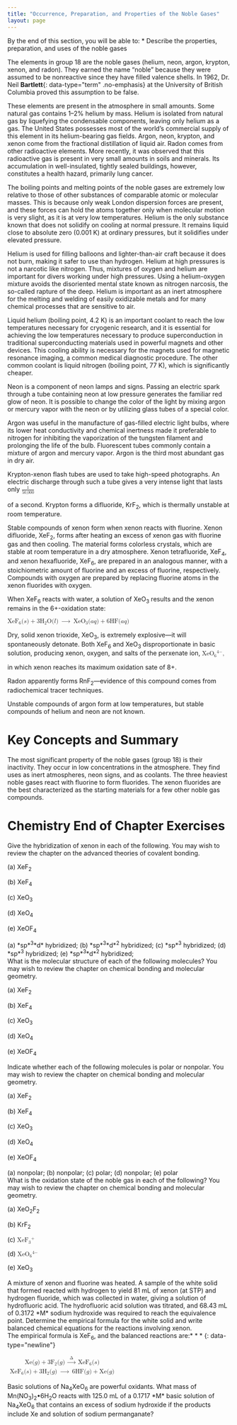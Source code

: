 ```yaml
---
title: "Occurrence, Preparation, and Properties of the Noble Gases"
layout: page
---
```



<div data-type="abstract" markdown="1">
By the end of this section, you will be able to:
* Describe the properties, preparation, and uses of the noble gases

</div>

The elements in group 18 are the noble gases (helium, neon, argon, krypton, xenon, and radon). They earned the name “noble” because they were assumed to be nonreactive since they have filled valence shells. In 1962, Dr. Neil **Bartlett**{: data-type="term" .no-emphasis} at the University of British Columbia proved this assumption to be false.

These elements are present in the atmosphere in small amounts. Some natural gas contains 1–2% helium by mass. Helium is isolated from natural gas by liquefying the condensable components, leaving only helium as a gas. The United States possesses most of the world’s commercial supply of this element in its helium-bearing gas fields. Argon, neon, krypton, and xenon come from the fractional distillation of liquid air. Radon comes from other radioactive elements. More recently, it was observed that this radioactive gas is present in very small amounts in soils and minerals. Its accumulation in well-insulated, tightly sealed buildings, however, constitutes a health hazard, primarily lung cancer.

The boiling points and melting points of the noble gases are extremely low relative to those of other substances of comparable atomic or molecular masses. This is because only weak London dispersion forces are present, and these forces can hold the atoms together only when molecular motion is very slight, as it is at very low temperatures. Helium is the only substance known that does not solidify on cooling at normal pressure. It remains liquid close to absolute zero (0.001 K) at ordinary pressures, but it solidifies under elevated pressure.

Helium is used for filling balloons and lighter-than-air craft because it does not burn, making it safer to use than hydrogen. Helium at high pressures is not a narcotic like nitrogen. Thus, mixtures of oxygen and helium are important for divers working under high pressures. Using a helium-oxygen mixture avoids the disoriented mental state known as nitrogen narcosis, the so-called rapture of the deep. Helium is important as an inert atmosphere for the melting and welding of easily oxidizable metals and for many chemical processes that are sensitive to air.

Liquid helium (boiling point, 4.2 K) is an important coolant to reach the low temperatures necessary for cryogenic research, and it is essential for achieving the low temperatures necessary to produce superconduction in traditional superconducting materials used in powerful magnets and other devices. This cooling ability is necessary for the magnets used for magnetic resonance imaging, a common medical diagnostic procedure. The other common coolant is liquid nitrogen (boiling point, 77 K), which is significantly cheaper.

Neon is a component of neon lamps and signs. Passing an electric spark through a tube containing neon at low pressure generates the familiar red glow of neon. It is possible to change the color of the light by mixing argon or mercury vapor with the neon or by utilizing glass tubes of a special color.

Argon was useful in the manufacture of gas-filled electric light bulbs, where its lower heat conductivity and chemical inertness made it preferable to nitrogen for inhibiting the vaporization of the tungsten filament and prolonging the life of the bulb. Fluorescent tubes commonly contain a mixture of argon and mercury vapor. Argon is the third most abundant gas in dry air.

Krypton-xenon flash tubes are used to take high-speed photographs. An electric discharge through such a tube gives a very intense light that lasts only <math xmlns="http://www.w3.org/1998/Math/MathML"><mrow><mfrac><mn>1</mn><mrow><mn>50,000</mn></mrow></mfrac></mrow></math>

 of a second. Krypton forms a difluoride, KrF<sub>2</sub>, which is thermally unstable at room temperature.

Stable compounds of xenon form when xenon reacts with fluorine. Xenon difluoride, XeF<sub>2</sub>, forms after heating an excess of xenon gas with fluorine gas and then cooling. The material forms colorless crystals, which are stable at room temperature in a dry atmosphere. Xenon tetrafluoride, XeF<sub>4</sub>, and xenon hexafluoride, XeF<sub>6</sub>, are prepared in an analogous manner, with a stoichiometric amount of fluorine and an excess of fluorine, respectively. Compounds with oxygen are prepared by replacing fluorine atoms in the xenon fluorides with oxygen.

When XeF<sub>6</sub> reacts with water, a solution of XeO<sub>3</sub> results and the xenon remains in the 6+-oxidation state:

<div data-type="equation">
<math xmlns="http://www.w3.org/1998/Math/MathML"><mrow><msub><mrow><mtext>XeF</mtext></mrow><mn>6</mn></msub><mo stretchy="false">(</mo><mi>s</mi><mo stretchy="false">)</mo><mo>+</mo><msub><mrow><mtext>3H</mtext></mrow><mn>2</mn></msub><mtext>O</mtext><mo stretchy="false">(</mo><mi>l</mi><mo stretchy="false">)</mo><mspace width="0.2em" /><mo stretchy="false">⟶</mo><mspace width="0.2em" /><msub><mrow><mtext>XeO</mtext></mrow><mn>3</mn></msub><mo stretchy="false">(</mo><mi>a</mi><mi>q</mi><mo stretchy="false">)</mo><mo>+</mo><mtext>6HF</mtext><mo stretchy="false">(</mo><mi>a</mi><mi>q</mi><mo stretchy="false">)</mo></mrow></math>
</div>

Dry, solid xenon trioxide, XeO<sub>3</sub>, is extremely explosive—it will spontaneously detonate. Both XeF<sub>6</sub> and XeO<sub>3</sub> disproportionate in basic solution, producing xenon, oxygen, and salts of the perxenate ion, <math xmlns="http://www.w3.org/1998/Math/MathML"><mrow><msub><mrow><mtext>XeO</mtext></mrow><mn>6</mn></msub><msup><mrow /><mrow><mn>4−</mn></mrow></msup><mo>,</mo></mrow></math>

 in which xenon reaches its maximum oxidation sate of 8+.

Radon apparently forms RnF<sub>2</sub>—evidence of this compound comes from radiochemical tracer techniques.

Unstable compounds of argon form at low temperatures, but stable compounds of helium and neon are not known.

# Key Concepts and Summary

The most significant property of the noble gases (group 18) is their inactivity. They occur in low concentrations in the atmosphere. They find uses as inert atmospheres, neon signs, and as coolants. The three heaviest noble gases react with fluorine to form fluorides. The xenon fluorides are the best characterized as the starting materials for a few other noble gas compounds.

# Chemistry End of Chapter Exercises

<div data-type="exercise">
<div data-type="problem" markdown="1">
Give the hybridization of xenon in each of the following. You may wish to review the chapter on the advanced theories of covalent bonding.

(a) XeF<sub>2</sub>

(b) XeF<sub>4</sub>

(c) XeO<sub>3</sub>

(d) XeO<sub>4</sub>

(e) XeOF<sub>4</sub>

</div>
<div data-type="solution" markdown="1">
(a) *sp*<sup>3</sup>*d* hybridized; (b) *sp*<sup>3</sup>*d*<sup>2</sup> hybridized; (c) *sp*<sup>3</sup> hybridized; (d) *sp*<sup>3</sup> hybridized; (e) *sp*<sup>3</sup>*d*<sup>2</sup> hybridized;

</div>
</div>

<div data-type="exercise">
<div data-type="problem" markdown="1">
What is the molecular structure of each of the following molecules? You may wish to review the chapter on chemical bonding and molecular geometry.

(a) XeF<sub>2</sub>

(b) XeF<sub>4</sub>

(c) XeO<sub>3</sub>

(d) XeO<sub>4</sub>

(e) XeOF<sub>4</sub>

</div>
</div>

<div data-type="exercise">
<div data-type="problem" markdown="1">
Indicate whether each of the following molecules is polar or nonpolar. You may wish to review the chapter on chemical bonding and molecular geometry.

(a) XeF<sub>2</sub>

(b) XeF<sub>4</sub>

(c) XeO<sub>3</sub>

(d) XeO<sub>4</sub>

(e) XeOF<sub>4</sub>

</div>
<div data-type="solution" markdown="1">
(a) nonpolar; (b) nonpolar; (c) polar; (d) nonpolar; (e) polar

</div>
</div>

<div data-type="exercise">
<div data-type="problem" markdown="1">
What is the oxidation state of the noble gas in each of the following? You may wish to review the chapter on chemical bonding and molecular geometry.

(a) XeO<sub>2</sub>F<sub>2</sub>

(b) KrF<sub>2</sub>

(c) <math xmlns="http://www.w3.org/1998/Math/MathML"><mrow><msub><mrow><mtext>XeF</mtext></mrow><mn>3</mn></msub><msup><mrow /><mo>+</mo></msup></mrow></math>

(d) <math xmlns="http://www.w3.org/1998/Math/MathML"><mrow><msub><mrow><mtext>XeO</mtext></mrow><mn>6</mn></msub><msup><mrow /><mrow><mn>4−</mn></mrow></msup></mrow></math>

(e) XeO<sub>3</sub>

</div>
</div>

<div data-type="exercise">
<div data-type="problem" markdown="1">
A mixture of xenon and fluorine was heated. A sample of the white solid that formed reacted with hydrogen to yield 81 mL of xenon (at STP) and hydrogen fluoride, which was collected in water, giving a solution of hydrofluoric acid. The hydrofluoric acid solution was titrated, and 68.43 mL of 0.3172 *M* sodium hydroxide was required to reach the equivalence point. Determine the empirical formula for the white solid and write balanced chemical equations for the reactions involving xenon.

</div>
<div data-type="solution" markdown="1">
The empirical formula is XeF<sub>6</sub>, and the balanced reactions are:* * *
{: data-type="newline"}

 <math xmlns="http://www.w3.org/1998/Math/MathML"><mtable columnalign="left"><mtr /><mtr /><mtr><mtd><mtext>Xe</mtext><mo stretchy="false">(</mo><mi>g</mi><mo stretchy="false">)</mo><mo>+</mo><msub><mtext>3F</mtext><mn>2</mn></msub><mo stretchy="false">(</mo><mi>g</mi><mo stretchy="false">)</mo><mspace width="0.2em" /><mover><mo>→</mo><mrow><mspace width="0.4em" /><mtext>Δ</mtext><mspace width="0.4em" /></mrow></mover><mspace width="0.2em" /><msub><mtext>XeF</mtext><mn>6</mn></msub><mo stretchy="false">(</mo><mi>s</mi><mo stretchy="false">)</mo></mtd></mtr><mtr><mtd><msub><mtext>XeF</mtext><mn>6</mn></msub><mo stretchy="false">(</mo><mi>s</mi><mo stretchy="false">)</mo><mo>+</mo><msub><mtext>3H</mtext><mn>2</mn></msub><mo stretchy="false">(</mo><mi>g</mi><mo stretchy="false">)</mo><mspace width="0.2em" /><mo stretchy="false">⟶</mo><mspace width="0.2em" /><mtext>6HF</mtext><mo stretchy="false">(</mo><mi>g</mi><mo stretchy="false">)</mo><mo>+</mo><mtext>Xe</mtext><mo stretchy="false">(</mo><mi>g</mi><mo stretchy="false">)</mo></mtd></mtr></mtable></math>

</div>
</div>

<div data-type="exercise">
<div data-type="problem" markdown="1">
Basic solutions of Na<sub>4</sub>XeO<sub>6</sub> are powerful oxidants. What mass of Mn(NO<sub>3</sub>)<sub>2</sub>•6H<sub>2</sub>O reacts with 125.0 mL of a 0.1717 *M* basic solution of Na<sub>4</sub>XeO<sub>6</sub> that contains an excess of sodium hydroxide if the products include Xe and solution of sodium permanganate?

</div>
</div>

